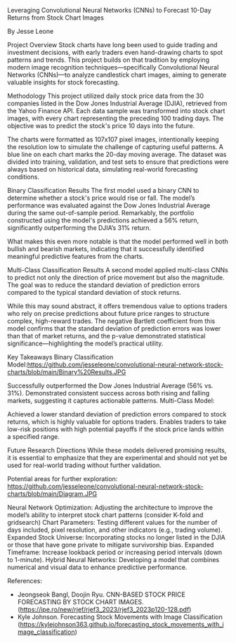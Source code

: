 Leveraging Convolutional Neural Networks (CNNs) to Forecast 10-Day Returns from Stock Chart Images

By Jesse Leone

Project Overview
Stock charts have long been used to guide trading and investment decisions, with early traders even hand-drawing charts to spot patterns and trends. This project builds on that tradition by employing modern image recognition techniques—specifically Convolutional Neural Networks (CNNs)—to analyze candlestick chart images, aiming to generate valuable insights for stock forecasting.

Methodology
This project utilized daily stock price data from the 30 companies listed in the Dow Jones Industrial Average (DJIA), retrieved from the Yahoo Finance API. Each data sample was transformed into stock chart images, with every chart representing the preceding 100 trading days. The objective was to predict the stock's price 10 days into the future.

The charts were formatted as 107x107 pixel images, intentionally keeping the resolution low to simulate the challenge of capturing useful patterns. A blue line on each chart marks the 20-day moving average. The dataset was divided into training, validation, and test sets to ensure that predictions were always based on historical data, simulating real-world forecasting conditions.

Binary Classification Results
The first model used a binary CNN to determine whether a stock's price would rise or fall. The model’s performance was evaluated against the Dow Jones Industrial Average during the same out-of-sample period. Remarkably, the portfolio constructed using the model's predictions achieved a 56% return, significantly outperforming the DJIA’s 31% return.

What makes this even more notable is that the model performed well in both bullish and bearish markets, indicating that it successfully identified meaningful predictive features from the charts.

Multi-Class Classification Results
A second model applied multi-class CNNs to predict not only the direction of price movement but also the magnitude. The goal was to reduce the standard deviation of prediction errors compared to the typical standard deviation of stock returns.

While this may sound abstract, it offers tremendous value to options traders who rely on precise predictions about future price ranges to structure complex, high-reward trades. The negative Bartlett coefficient from this model confirms that the standard deviation of prediction errors was lower than that of market returns, and the p-value demonstrated statistical significance—highlighting the model’s practical utility.

Key Takeaways
Binary Classification Model:https://github.com/jesseleone/convolutional-neural-network-stock-charts/blob/main/Binary%20Results.JPG

Successfully outperformed the Dow Jones Industrial Average (56% vs. 31%).
Demonstrated consistent success across both rising and falling markets, suggesting it captures actionable patterns.
Multi-Class Model:

Achieved a lower standard deviation of prediction errors compared to stock returns, which is highly valuable for options traders.
Enables traders to take low-risk positions with high potential payoffs if the stock price lands within a specified range.

Future Research Directions
While these models delivered promising results, it is essential to emphasize that they are experimental and should not yet be used for real-world trading without further validation.

Potential areas for further exploration: https://github.com/jesseleone/convolutional-neural-network-stock-charts/blob/main/Diagram.JPG

Neural Network Optimization: Adjusting the architecture to improve the model’s ability to interpret stock chart patterns (consider K-fold and gridsearch)
Chart Parameters: Testing different values for the number of days included, pixel resolution, and other indicators (e.g., trading volume).
Expanded Stock Universe: Incorporating stocks no longer listed in the DJIA or those that have gone private to mitigate survivorship bias.
Expanded Timeframe: Increase lookback period or increasing period intervals (down to 1-minute).
Hybrid Neural Networks: Developing a model that combines numerical and visual data to enhance predictive performance.

References: 
- Jeongseok Bangl, Doojin Ryu. CNN-BASED STOCK PRICE FORECASTING BY STOCK CHART IMAGES. (https://ipe.ro/new/rjef/rjef3_2023/rjef3_2023p120-128.pdf)
- Kyle Johnson. Forecasting Stock Movements with Image Classification (https://kylejohnson363.github.io/forecasting_stock_movements_with_image_classification)
